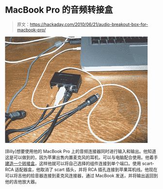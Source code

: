# MacBook Pro 的音频转接盒

> 原文：<https://hackaday.com/2010/06/21/audio-breakout-box-for-macbook-pro/>

![](img/783273cf639c9719e65cb95b58e4df35.png "audio-breakout-for-macbook")

[Billy]想要使用他的 MacBook Pro 上的音频连接器同时进行输入和输出。他知道这是可以做到的，因为苹果出售内置麦克风的耳机，可以与电脑配合使用。他着手[建造一个转接盒](http://h4xx3r.co.uk/?ref=news&subaction=showfull&id=1277159035&archive=&start_from=&ucat=&)，这样他就可以将自己选择的组件连接到单个端口。使用 scart-RCA 适配器盒，他取消了 scart 插头，并将 RCA 插孔连接到苹果耳机线。他现在可以将吉他的拾音器连接到麦克风连接器，通过 MacBook 发送，并将输出返回到他的吉他放大器。